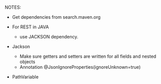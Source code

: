 NOTES:
- Get dependencies from search.maven.org
- For REST in JAVA
    - use JACKSON dependency.
- Jackson
    - Make sure getters and setters are 
        written for all fields and nested objects
    - Annotation @JsonIgnoreProperties(ignoreUnknown=true)
    
- PathVariable
  
